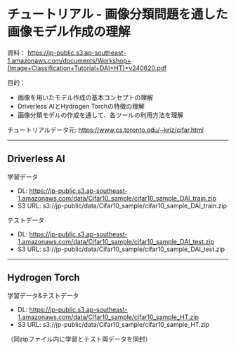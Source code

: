 # チュートリアル - 画像分類問題を通した画像モデル作成の理解

資料： https://jp-public.s3.ap-southeast-1.amazonaws.com/documents/Workshop+(Image+Classification+Tutorial+DAI+HT)+v240620.pdf

目的：
 - 画像を用いたモデル作成の基本コンセプトの理解
 - Driverless AIとHydrogen Torchの特徴の理解
 - 画像分類モデルの作成を通して、各ツールの利用方法を理解

チュートリアルデータ元: https://www.cs.toronto.edu/~kriz/cifar.html
  
***
## Driverless AI
学習データ
 - DL: https://jp-public.s3.ap-southeast-1.amazonaws.com/data/Cifar10_sample/cifar10_sample_DAI_train.zip
 - S3 URL: s3://jp-public/data/Cifar10_sample/cifar10_sample_DAI_train.zip
  
テストデータ
 - DL: https://jp-public.s3.ap-southeast-1.amazonaws.com/data/Cifar10_sample/cifar10_sample_DAI_test.zip
 - S3 URL: s3://jp-public/data/Cifar10_sample/cifar10_sample_DAI_test.zip
  
***
## Hydrogen Torch
学習データ&テストデータ
 - DL: https://jp-public.s3.ap-southeast-1.amazonaws.com/data/Cifar10_sample/cifar10_sample_HT.zip
 - S3 URL: s3://jp-public/data/Cifar10_sample/cifar10_sample_HT.zip

（同zipファイル内に学習とテスト両データを同封）

